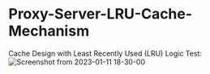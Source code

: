 # Proxy-Server-LRU-Cache-Mechanism
Cache Design with Least Recently Used (LRU) Logic
Test: <br />
![Screenshot from 2023-01-11 18-30-00](https://github.com/yalcinalp/Proxy-Server-LRU-Cache-Mechanism/assets/95969634/df11b822-3638-4363-aa8c-b48e00c0ac13)
<br />
